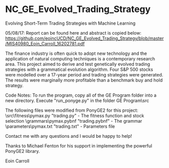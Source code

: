 # NC_GE_Evolved_Trading_Strategy

Evolving Short-Term Trading Strategies with Machine Learning

05/08/17: Report can be found here and abstract is copied below:
https://github.com/eoincUCD/NC_GE_Evolved_Trading_Strategy/blob/master/MIS40980_Eoin_Carroll_16202781.pdf

The finance industry is often quick to adopt new technology and the application of natural computing techniques is a contemporary research area. This project aimed to derive and test genetically evolved trading strategies with a grammatical evolution algorithm. Four S&P 500 stocks were modelled over a 17-year period and trading strategies were generated. The results were marginally more profitable than a benchmark buy and hold strategy. 


Code Notes: 
To run the program, copy all of the GE Program folder into a new directory.
Execute "run_ponyge.py" in the folder GE Program\src

The following files were modified from PonyGE2 for this project:
\src\fitness\pymax.py "trading.py" - The fitness function and stock selection
\grammars\pymax.pybnf "trading.pybnf" - The grammar
\parameters\pymax.txt "trading.txt" - Parameters file

Contact me with any questions and I would be happy to help!

Thanks to Michael Fenton for his support in implementing the powerful PonyGE2 library. 

Eoin Carroll
